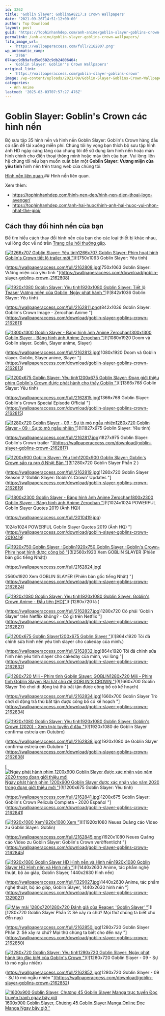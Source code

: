 ```yaml
---
id: 3262
title: 'Goblin Slayer: Goblin&#8217;s Crown Wallpapers'
date: '2021-09-26T14:51:12+00:00'
author: Top Download
layout: post
guid: 'https://Tophinhanhdep.com/anh-anime/goblin-slayer-goblins-crown-wallpapers/'
permalink: /anh-anime/goblin-slayer-goblins-crown-wallpapers/
fifu_image_url:
  - 'https://wallpaperaccess.com/full/2162807.png'
wp_automatic_camp:
  - '2766'
074acc9db9afed5e0502c9db24806404:
  - 'Goblin Slayer: Goblin''s Crown Wallpapers'
original_link:
  - 'https://wallpaperaccess.com/goblin-slayer-goblins-crown'
image: /wp-content/uploads/2021/09/Goblin-Slayer-Goblins-Crown-Wallpapers.jpg
categories:
  - Ảnh Anime
lastmod: '2025-03-03T07:57:27.476Z'
---
```

# Goblin Slayer: Goblin's Crown các hình nền

Bộ sưu tập 35 hình nền và hình nền Goblin Slayer: Goblin's Crown hàng đầu có sẵn để tải xuống miễn phí. Chúng tôi hy vọng bạn thích bộ sưu tập hình ảnh HD ngày càng tăng của chúng tôi để sử dụng làm hình nền hoặc màn hình chính cho điện thoại thông minh hoặc máy tính của bạn. Vui lòng liên hệ chúng tôi nếu bạn muốn xuất bản một **Goblin Slayer: Vương miện của yêu tinh** hình nền trên trang web của chúng tôi.

[Hình nền liên quan ](#related) ## Hình nền liên quan.

   
 Xem thêm:

   
- <https://tophinhanhdep.com/hinh-nen-dep/hinh-nen-dien-thoai-logo-avenger/>
- <https://tophinhanhdep.com/anh-hai-huoc/hinh-anh-hai-huoc-vui-nhon-nhat-the-gioi/>

## Cách thay đổi hình nền của bạn

Để tìm hiểu cách thay đổi hình nền của bạn cho các loại thiết bị khác nhau, vui lòng đọc về nó trên [Trang câu hỏi thường gặp](https://tophinhanhdep.com/faq/).

  
[[![1266x707 Goblin Slayer: Yêu tinh](https://wallpaperaccess.com/full/2162807.png)1266x707 Goblin Slayer: Phim hoạt hình Goblin's Crown tiết lộ trailer mới "](https://wallpaperaccess.com/download/goblin-slayer-goblins-crown-2162807)](![750x1063 Goblin Slayer: Yêu tinh)

(https://wallpaperaccess.com/full/2162808.jpg)750x1063 Goblin Slayer: Vương miện của yêu tinh "](https://wallpaperaccess.com/download/goblin-slayer-goblins-crown-2162808)

[[![1920x1080 Goblin Slayer: Yêu tinh](https://wallpaperaccess.com/full/2162810.jpg)1920x1080 Goblin Slayer: Tiết lộ Teaser Vương miện của Goblin, Ngày phát hành "](https://wallpaperaccess.com/download/goblin-slayer-goblins-crown-2162810)](![842x1036 Goblin Slayer: Yêu tinh)

(https://wallpaperaccess.com/full/2162811.png)842x1036 Goblin Slayer: Goblin's Crown Image - Zerochan Anime "](https://wallpaperaccess.com/download/goblin-slayer-goblins-crown-2162811)

[[![1300x1300 Goblin Slayer - Bảng hình ảnh Anime Zerochan](https://wallpaperaccess.com/full/2162812.jpg)1300x1300 Goblin Slayer - Bảng hình ảnh Anime Zerochan "](https://wallpaperaccess.com/download/goblin-slayer-goblins-crown-2162812)](![1080x1920 Doom và Goblin slayer.  Goblin, Slayer anime, Slayer)

(https://wallpaperaccess.com/full/2162813.jpg)1080x1920 Doom và Goblin slayer. Goblin, Slayer anime, Slayer "](https://wallpaperaccess.com/download/goblin-slayer-goblins-crown-2162813)

[[![1200x675 Goblin Slayer: Yêu tinh](https://wallpaperaccess.com/full/2162814.jpg)1200x675 Goblin Slayer: Đoạn giới thiệu phim Goblin's Crown được phát hành cho thấy Goblin "](https://wallpaperaccess.com/download/goblin-slayer-goblins-crown-2162814)](![1366x768 Goblin Slayer: Yêu tinh)

(https://wallpaperaccess.com/full/2162815.jpg)1366x768 Goblin Slayer: Goblin's Crown Special Episode Official "](https://wallpaperaccess.com/download/goblin-slayer-goblins-crown-2162815)

[[![1280x720 Goblin Slayer - 09 - Sự tò mò ngẫu nhiên](https://wallpaperaccess.com/full/2162816.jpg)1280x720 Goblin Slayer - 09 - Sự tò mò ngẫu nhiên "](https://wallpaperaccess.com/download/goblin-slayer-goblins-crown-2162816)](![1827x975 Goblin Slayer: Yêu tinh)

(https://wallpaperaccess.com/full/2162817.jpg)1827x975 Goblin Slayer: Goblin's Crown trailer "](https://wallpaperaccess.com/download/goblin-slayer-goblins-crown-2162817)

[[![1200x900 Goblin Slayer: Yêu tinh](https://wallpaperaccess.com/full/2162818.jpg)1200x900 Goblin Slayer: Goblin's Crown sắp ra rạp ở Nhật Bản "](https://wallpaperaccess.com/download/goblin-slayer-goblins-crown-2162818)](![1280x720 Goblin Slayer Phần 2 )

(https://wallpaperaccess.com/full/2162819.jpg)1280x720 Goblin Slayer Season 2 'Goblin Slayer: Goblin's Crown' Updates "](https://wallpaperaccess.com/download/goblin-slayer-goblins-crown-2162819)

[[![1800x2300 Goblin Slayer - Bảng hình ảnh Anime Zerochan](https://wallpaperaccess.com/full/2162820.png)1800x2300 Goblin Slayer - Bảng hình ảnh Anime Zerochan "](https://wallpaperaccess.com/download/goblin-slayer-goblins-crown-2162820)](![1024x1024 POWERFUL Goblin Slayer Quotes 2019 (Ảnh HQ))

(https://wallpaperaccess.com/full/2010419.jpg)

1024x1024 POWERFUL Goblin Slayer Quotes 2019 (Ảnh HQ) "](https://wallpaperaccess.com/download/goblin-slayer-goblins-crown-2010419)

[[![1920x750 Goblin Slayer -Goblin](https://wallpaperaccess.com/full/2162823.jpg)1920x750 Goblin Slayer -Goblin's Crown- Phim hoạt hình được công bố "](https://wallpaperaccess.com/download/goblin-slayer-goblins-crown-2162823)](![2560x1920 Xem GOBLIN SLAYER (Phiên bản gốc tiếng Nhật))

(https://wallpaperaccess.com/full/2162824.jpg)

2560x1920 Xem GOBLIN SLAYER (Phiên bản gốc tiếng Nhật) "](https://wallpaperaccess.com/download/goblin-slayer-goblins-crown-2162824)

[[![1920x1080 Goblin Slayer: Yêu tinh](https://wallpaperaccess.com/full/2162825.jpg)1920x1080 Goblin Slayer: Goblin's Crown Anime - Đầu tiên \[HD\]"](https://wallpaperaccess.com/download/goblin-slayer-goblins-crown-2162825)](![1280x720 là )

(https://wallpaperaccess.com/full/2162827.jpg)1280x720 Có phải 'Goblin Slayer' trên Netflix không? - Có gì trên Netflix "](https://wallpaperaccess.com/download/goblin-slayer-goblins-crown-2162827)

[[![1200x675 Goblin Slayer](https://wallpaperaccess.com/full/2162829.jpg)1200x675 Goblin Slayer "](https://wallpaperaccess.com/download/goblin-slayer-goblins-crown-2162829)](![864x1920 Tôi đã chỉnh sửa hình nền yêu tinh slayer cho cakeday của mình.)

(https://wallpaperaccess.com/full/2162832.jpg)864x1920 Tôi đã chỉnh sửa hình nền yêu tinh slayer cho cakeday của mình, vui lòng "](https://wallpaperaccess.com/download/goblin-slayer-goblins-crown-2162832)

[[![1280x720 Mili - Phim tĩnh Goblin Slayer: GOBLIN](https://wallpaperaccess.com/full/2162833.jpg)1280x720 Mili - Phim tĩnh Goblin Slayer: Bài hát chủ đề GOBLIN'S CROWN "](https://wallpaperaccess.com/download/goblin-slayer-goblins-crown-2162833)](![1660x700 Goblin Slayer Trò chơi di động trả thù bất tận được công bố có kế hoạch)

(https://wallpaperaccess.com/full/2162834.jpg)1660x700 Goblin Slayer Trò chơi di động trả thù bất tận được công bố có kế hoạch "](https://wallpaperaccess.com/download/goblin-slayer-goblins-crown-2162834)

[[![1920x1080 Goblin Slayer: Yêu tinh](https://wallpaperaccess.com/full/2162835.jpg)1920x1080 Goblin Slayer: Goblin's Crown (2020) - Xem trực tuyến ở đâu "](https://wallpaperaccess.com/download/goblin-slayer-goblins-crown-2162835)](![1920x1080 de Goblin Slayer confirma estreia em Outubro)

(https://wallpaperaccess.com/full/2162838.jpg)1920x1080 de Goblin Slayer confirma estreia em Outubro "](https://wallpaperaccess.com/download/goblin-slayer-goblins-crown-2162838)

[[![Ngày phát hành phim 1200x900 Goblin Slayer được xác nhận vào năm 2020 trong đoạn giới thiệu mới](https://wallpaperaccess.com/full/2162840.jpg)Ngày phát hành phim 1200x900 Goblin Slayer được xác nhận vào năm 2020 trong đoạn giới thiệu mới "](https://wallpaperaccess.com/download/goblin-slayer-goblins-crown-2162840)](![1200x675 Goblin Slayer: Yêu tinh)

(https://wallpaperaccess.com/full/2162841.jpg)1200x675 Goblin Slayer: Goblin's Crown Pelicula Completa - 2020 Español "](https://wallpaperaccess.com/download/goblin-slayer-goblins-crown-2162841)

[[![1920x1080 Xem](https://wallpaperaccess.com/full/2162844.jpg)1920x1080 Xem "](https://wallpaperaccess.com/download/goblin-slayer-goblins-crown-2162844)](![1920x1080 Neues Quảng cáo Video zu Goblin Slayer: Goblin)

(https://wallpaperaccess.com/full/2162845.png)1920x1080 Neues Quảng cáo Video zu Goblin Slayer: Goblin's Crown veröffentlicht "](https://wallpaperaccess.com/download/goblin-slayer-goblins-crown-2162845)

[[![1920x1080 Goblin Slayer HD Hình nền và Hình nền](https://wallpaperaccess.com/full/1328996.jpg)1920x1080 Goblin Slayer HD Hình nền và Hình nền "](https://wallpaperaccess.com/download/goblin-slayer-goblins-crown-1328996)](![1440x2630 Anime, tác phẩm nghệ thuật, bộ áo giáp, Goblin Slayer, 1440x2630 hình nền)

(https://wallpaperaccess.com/full/1329027.jpg)1440x2630 Anime, tác phẩm nghệ thuật, bộ áo giáp, Goblin Slayer, 1440x2630 hình nền "](https://wallpaperaccess.com/download/goblin-slayer-goblins-crown-1329027)

[[![Máy mài 1280x720](https://wallpaperaccess.com/full/2162849.jpg)1280x720 Đánh giá của Reaper: 'Goblin Slayer' "](https://wallpaperaccess.com/download/goblin-slayer-goblins-crown-2162849)](![1280x720 Goblin Slayer Phần 2: Sẽ xảy ra chứ?  Mọi thứ chúng ta biết cho đến nay)

(https://wallpaperaccess.com/full/2162850.jpg)1280x720 Goblin Slayer Phần 2: Sẽ xảy ra chứ? Mọi thứ chúng ta biết cho đến nay "](https://wallpaperaccess.com/download/goblin-slayer-goblins-crown-2162850)

[[![1280x720 Goblin Slayer: Yêu tinh](https://wallpaperaccess.com/full/2162851.png)1280x720 Goblin Slayer: Ngày phát hành tập đặc biệt của Goblin's Crown "](https://wallpaperaccess.com/download/goblin-slayer-goblins-crown-2162851)](![1280x720 Goblin Slayer - 09 - Sự tò mò ngẫu nhiên)

(https://wallpaperaccess.com/full/2162852.jpg)1280x720 Goblin Slayer - 09 - Sự tò mò ngẫu nhiên "](https://wallpaperaccess.com/download/goblin-slayer-goblins-crown-2162852)

[![1600x900 Goblin Slayer, Chương 45 Goblin Slayer Manga trực tuyến Đọc truyện tranh ngay bây giờ](https://wallpaperaccess.com/full/2162854.png)1600x900 Goblin Slayer, Chương 45 Goblin Slayer Manga Online Đọc Manga Ngay bây giờ "](https://wallpaperaccess.com/download/goblin-slayer-goblins-crown-2162854)
